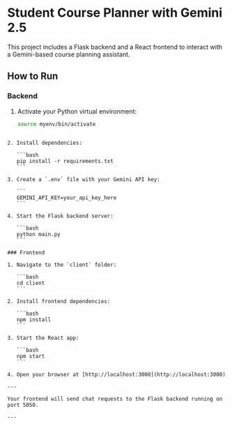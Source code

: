 # Student Course Planner with Gemini 2.5

This project includes a Flask backend and a React frontend to interact with a Gemini-based course planning assistant.

## How to Run

### Backend

1. Activate your Python virtual environment:
   ```bash
   source myenv/bin/activate
````

2. Install dependencies:

   ```bash
   pip install -r requirements.txt
   ```

3. Create a `.env` file with your Gemini API key:

   ```
   GEMINI_API_KEY=your_api_key_here
   ```

4. Start the Flask backend server:

   ```bash
   python main.py
   ```

### Frontend

1. Navigate to the `client` folder:

   ```bash
   cd client
   ```

2. Install frontend dependencies:

   ```bash
   npm install
   ```

3. Start the React app:

   ```bash
   npm start
   ```

4. Open your browser at [http://localhost:3000](http://localhost:3000)

---

Your frontend will send chat requests to the Flask backend running on port 5050.

---
